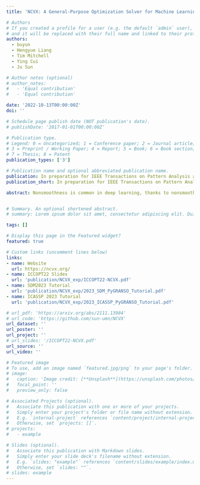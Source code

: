 ```yaml
---
title: 'NCVX: A General-Purpose Optimization Solver for Machine Learning, and Practical Techniques'

# Authors
# If you created a profile for a user (e.g. the default `admin` user), write the username (folder name) here
# and it will be replaced with their full name and linked to their profile.
authors:
  - buyun
  - Hengyue Liang
  - Tim Mitchell
  - Ying Cui
  - Ju Sun

# Author notes (optional)
# author_notes:
#   - 'Equal contribution'
#   - 'Equal contribution'

date: '2022-10-13T00:00:00Z'
doi: ''

# Schedule page publish date (NOT publication's date).
# publishDate: '2017-01-01T00:00:00Z'

# Publication type.
# Legend: 0 = Uncategorized; 1 = Conference paper; 2 = Journal article;
# 3 = Preprint / Working Paper; 4 = Report; 5 = Book; 6 = Book section;
# 7 = Thesis; 8 = Patent
publication_types: ['3']

# Publication name and optional abbreviated publication name.
publication: In preparation for IEEE Transactions on Pattern Analysis and Machine Intelligence (TPAMI)
publication_short: In preparation for IEEE Transactions on Pattern Analysis and Machine Intelligence (TPAMI)

abstract: Nonsmoothness is common in deep learning, thanks to nonsmooth activations such as ReLU and nonsmooth losses. Constraints are new and increasingly trendy in deep learning, stimulated by, e.g.,  neuro-symbolic AI that tries to incorporate knowledge and reasoning, scientific applications that need to respect physical laws and constraints, and trustworthy AI that performs robust optimization over complicated perturbation sets. In this talk, I’ll describe our recent efforts to develop the right techniques in solving deep learning problems with highly nontrivial, usually nonsmooth, constraints, and highlight the NCVX (https://ncvx.org/) software package that we develop, the first of its kind ever built, to lower the barrier of practitioners needing to solve these problems in their applications—taking advantage of autodifferentiation and GPU computing. 


# Summary. An optional shortened abstract.
# summary: Lorem ipsum dolor sit amet, consectetur adipiscing elit. Duis posuere tellus ac convallis placerat. Proin tincidunt magna sed ex sollicitudin condimentum.

tags: []

# Display this page in the Featured widget?
featured: true

# Custom links (uncomment lines below)
links:
- name: Website
  url: https://ncvx.org/
- name: ICCOPT22 Slides
  url: 'publication/NCVX_exp/ICCOPT22-NCVX.pdf'
- name: SDM2023 Tutorial
  url: 'publication/NCVX_exp/2023_SDM_PyGRANSO_Tutorial.pdf'
- name: ICASSP 2023 Tutorial
  url: 'publication/NCVX_exp/2023_ICASSP_PyGRANSO_Tutorial.pdf'

# url_pdf: 'https://arxiv.org/abs/2111.13984'
# url_code: 'https://github.com/sun-umn/NCVX'
url_dataset: ''
url_poster: ''
url_project: ''
# url_slides: '/ICCOPT22-NCVX.pdf'
url_source: ''
url_video: ''

# Featured image
# To use, add an image named `featured.jpg/png` to your page's folder.
# image:
#   caption: 'Image credit: [**Unsplash**](https://unsplash.com/photos/pLCdAaMFLTE)'
#   focal_point: ''
#   preview_only: false

# Associated Projects (optional).
#   Associate this publication with one or more of your projects.
#   Simply enter your project's folder or file name without extension.
#   E.g. `internal-project` references `content/project/internal-project/index.md`.
#   Otherwise, set `projects: []`.
# projects:
#   - example

# Slides (optional).
#   Associate this publication with Markdown slides.
#   Simply enter your slide deck's filename without extension.
#   E.g. `slides: "example"` references `content/slides/example/index.md`.
#   Otherwise, set `slides: ""`.
# slides: example
---
```


<!-- {{% callout note %}}
Click the _Cite_ button above to demo the feature to enable visitors to import publication metadata into their reference management software.
{{% /callout %}}

{{% callout note %}}
Create your slides in Markdown - click the _Slides_ button to check out the example.
{{% /callout %}}

Supplementary notes can be added here, including [code, math, and images](https://wowchemy.com/docs/writing-markdown-latex/). -->
